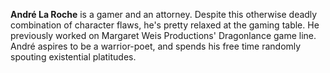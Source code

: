 **André La Roche** is a gamer and an attorney. Despite this otherwise deadly combination of character flaws, he's pretty relaxed at the gaming table. He previously worked on Margaret Weis Productions' Dragonlance game line. André aspires to be a warrior-poet, and spends his free time randomly spouting existential platitudes.